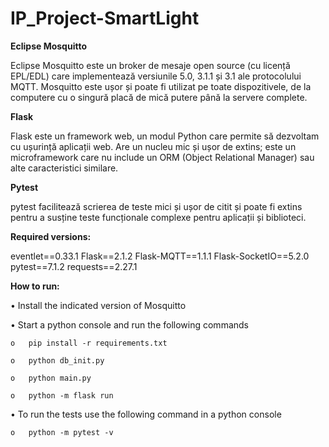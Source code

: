 # IP_Project-SmartLight
 
 
 
**Eclipse Mosquitto**

Eclipse Mosquitto este un broker de mesaje open source (cu licență EPL/EDL) care implementează versiunile 5.0, 3.1.1 și 3.1 ale protocolului MQTT. Mosquitto este ușor și poate fi utilizat pe toate dispozitivele, de la computere cu o singură placă de mică putere până la servere complete.

**Flask**

Flask este un framework web, un modul Python care permite să dezvoltam cu ușurință aplicații web. Are un nucleu mic și ușor de extins; este un microframework care nu include un ORM (Object Relational Manager) sau alte caracteristici similare.

**Pytest**

pytest facilitează scrierea de teste mici și ușor de citit și poate fi extins pentru a susține teste funcționale complexe pentru aplicații și biblioteci.



**Required versions:**

eventlet==0.33.1
Flask==2.1.2
Flask-MQTT==1.1.1
Flask-SocketIO==5.2.0
pytest==7.1.2
requests==2.27.1




**How to run:**

•	Install the indicated version of Mosquitto

•	Start a python console and run the following commands

    o	pip install -r requirements.txt
 
    o	python db_init.py
 
    o	python main.py
 
    o	python -m flask run
 
•	To run the tests use the following command in a python console

    o	python -m pytest -v
 
